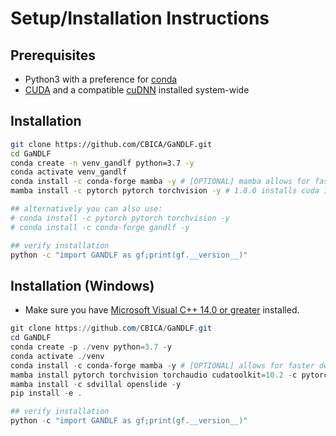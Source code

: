 # Setup/Installation Instructions

## Prerequisites

- Python3 with a preference for [conda](https://www.anaconda.com/)
- [CUDA](https://developer.nvidia.com/cuda-download) and a compatible [cuDNN](https://developer.nvidia.com/cudnn) installed system-wide

## Installation

```bash
git clone https://github.com/CBICA/GaNDLF.git
cd GaNDLF
conda create -n venv_gandlf python=3.7 -y
conda activate venv_gandlf
conda install -c conda-forge mamba -y # [OPTIONAL] mamba allows for faster dependency solving
mamba install -c pytorch pytorch torchvision -y # 1.8.0 installs cuda 10.2 by default, personalize based on your cuda/driver availability via https://pytorch.org/get-started/locally/

## alternatively you can also use:
# conda install -c pytorch pytorch torchvision -y
# conda install -c conda-forge gandlf -y

## verify installation
python -c "import GANDLF as gf;print(gf.__version__)"
```

## Installation (Windows)
- Make sure you have [Microsoft Visual C++ 14.0 or greater](http://visualstudio.microsoft.com/visual-cpp-build-tools) installed.

```powershell
git clone https://github.com/CBICA/GaNDLF.git
cd GaNDLF
conda create -p ./venv python=3.7 -y
conda activate ./venv
conda install -c conda-forge mamba -y # [OPTIONAL] allows for faster dependency solving
mamba install pytorch torchvision torchaudio cudatoolkit=10.2 -c pytorch -y # 1.8.0 installs cuda 10.2 by default, personalize based on your cuda/driver availability via https://pytorch.org/get-started/locally/
mamba install -c sdvillal openslide -y
pip install -e .

## verify installation
python -c "import GANDLF as gf;print(gf.__version__)"
```
